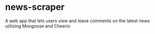 # news-scraper
A web app that lets users view and leave comments on the latest news utilizing Mongoose and Cheerio

